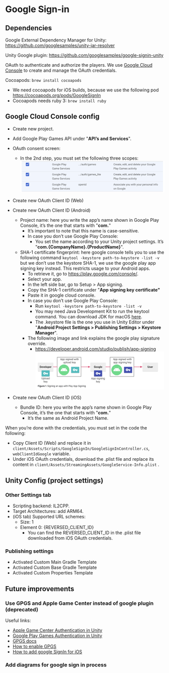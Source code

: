 # Google Sign-in

## Dependencies

Google External Dependency Manager for Unity: https://github.com/googlesamples/unity-jar-resolver

Unity Google plugin: https://github.com/googlesamples/google-signin-unity

OAuth to authenticate and authorize the players. We use [Google Cloud Console](https://console.cloud.google.com/apis/credentials) to create and manage the OAuth credentials.

Cocoapods: `brew install cocoapods`

- We need cocoapods for iOS builds, because we use the following pod https://cocoapods.org/pods/GoogleSignIn
- Cocoapods needs ruby 3: `brew install ruby`

## Google Cloud Console config

- Create new project.
- Add Google Play Games API under "**API’s and Services**".
- OAuth consent screen:
    - In the 2nd step, you must set the following three scopes:
        ![google oauth scopes](images/google_sign_in_oauth_scopes.png)
        
- Create new OAuth Client ID (Web)
- Create new OAuth Client ID (Android)
    - Project name: here you write the app’s name shown in Google Play Console, it’s the one that starts with "**com.**"
        - It’s important to note that this name is case-sensitive.
        - In case you don’t use Google Play Console:
            - You set the name according to your Unity project settings. It’s "**com.{CompanyName}.{ProductName}**".
    - SHA-1 certificate fingerprint: here google console tells you to use the following command `keytool -keystore path-to-keystore -list -v` but we don’t use the keystore SHA-1, we use the google play app signing key instead. This restricts usage to your Android apps.
        - To retrieve it, go to https://play.google.com/console/.
        - Select your app.
        - In the left side bar, go to Setup > App signing.
        - Copy the SHA-1 certificate under "**App signing key certificate"**
        - Paste it in google cloud console.
        - In case you don’t use Google Play Console:
            - Run `keytool -keystore path-to-keystore -list -v`
            - You may need Java Development Kit to run the keytool command. You can download JDK for macOS [here](https://www.oracle.com/java/technologies/downloads/?er=221886).
            - The .keystore file is the one you use in Unity Editor under "**Android Project Settings > Publishing Settings > Keystore Manager**".
        - The following image and link explains the google play signature override.
            - https://developer.android.com/studio/publish/app-signing
            ![alt text](images/android_google_signatures.png)
- Create new OAuth Client ID (iOS)
    - Bundle ID: here you write the app’s name shown in Google Play Console, it’s the one that starts with "**com.**"
        - It’s the same as Android Project Name.

When you’re done with the credentials, you must set in the code the following:

- Copy Client ID (Web) and replace it in `client/Assets/Scripts/GoogleSignIn/GoogleSignInController.cs`, `webClientIdGoogle` variable.
- Under iOS OAuth credentials, download the .plist file and replace its content in `client/Assets/StreamingAssets/GoogleService-Info.plist` .

## Unity Config (project settings)

### Other Settings tab

- Scripting backend: IL2CPP.
- Target Architectures: add ARM64.
- (iOS tab) Supported URL schemes:
    - Size: 1
    - Element 0: {REVERSED_CLIENT_ID}
        - You can find the REVERSED_CLIENT_ID in the .plist file downloaded from iOS OAuth credentials.

### Publishing settings

- Activated Custom Main Gradle Template
- Activated Custom Base Gradle Template
- Activated Custom Properties Template

## Future improvements

### Use GPGS and Apple Game Center instead of google plugin (deprecated)

Useful links:

- [Apple Game Center Authentication in Unity](https://docs.unity.com/ugs/en-us/manual/authentication/manual/platform-signin-apple-game-center)
- [Google Play Games Authentication in Unity](https://docs.unity.com/ugs/en-us/manual/authentication/manual/platform-signin-google-play-games)
- [GPGS docs](https://developers.google.com/games/services?hl=es-419)
- [How to enable GPGS](https://developers.google.com/games/services/console/enabling)
- [How to add google SignIn for iOS](https://developers.google.com/identity/sign-in/ios/start-integrating?hl=es-419)

### Add diagrams for google sign in process
